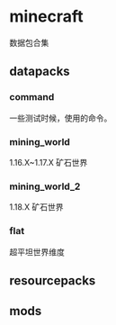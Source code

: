 # minecraft

数据包合集

## datapacks

### command

一些测试时候，使用的命令。

### mining_world

1.16.X~1.17.X 矿石世界

### mining_world_2

1.18.X 矿石世界

### flat

超平坦世界维度

## resourcepacks

## mods
